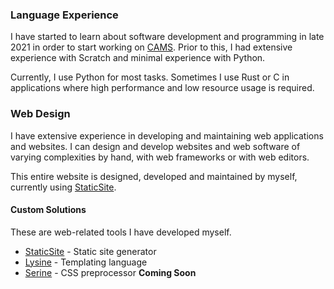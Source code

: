 ### Language Experience
I have started to learn about software development and programming in late 2021 in order to start working on [CAMS](/projects/cams/). Prior to this, I had extensive experience with Scratch and minimal experience with Python.

Currently, I use Python for most tasks. Sometimes I use Rust or C in applications where high performance and low resource usage is required.

### Web Design
I have extensive experience in developing and maintaining web applications and websites. I can design and develop websites and web software of varying complexities by hand, with web frameworks or with web editors.

This entire website is designed, developed and maintained by myself, currently using [StaticSite](/project/staticsite/).

#### Custom Solutions
These are web-related tools I have developed myself.

- [StaticSite](/projects/staticsite/) - Static site generator
- [Lysine](/projects/lysine/) - Templating language
- [Serine](/projects/serine/) - CSS preprocessor **Coming Soon**

